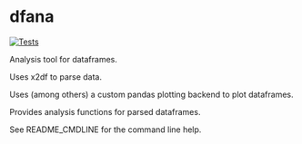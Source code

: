 # dfana


[![Tests](https://github.com/mb-89/dfana/actions/workflows/tests.yml/badge.svg)](https://github.com/mb-89/dfana/actions/workflows/tests.yml)

Analysis tool for dataframes.

Uses x2df to parse data.

Uses (among others) a custom pandas plotting backend to plot dataframes.

Provides analysis functions for parsed dataframes.

See README_CMDLINE for the command line help.